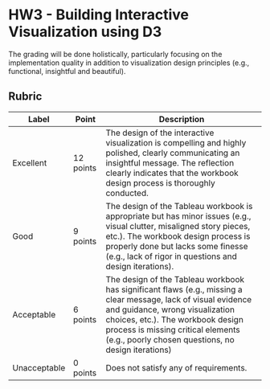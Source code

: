 
# HW3 - Building Interactive Visualization using D3

The grading will be done holistically, particularly focusing on the implementation quality in addition to visualization design principles (e.g., functional, insightful and beautiful).

## Rubric

| Label  | Point | Description |
| --- | --- | --- |
| Excellent  | 12 points  | The design of the interactive visualization is compelling and highly polished, clearly communicating an insightful message. The reflection clearly indicates that the workbook design process is thoroughly conducted.|
| Good  | 9 points  | The design of the Tableau workbook is appropriate but has minor issues (e.g., visual clutter, misaligned story pieces, etc.). The workbook design process is properly done but lacks some finesse (e.g., lack of rigor in questions and design iterations). |
| Acceptable  | 6 points  | The design of the Tableau workbook has significant flaws (e.g., missing a clear message, lack of visual evidence and guidance, wrong visualization choices, etc.). The workbook design process is missing critical elements (e.g., poorly chosen questions, no design iterations) |
| Unacceptable  | 0 points  | Does not satisfy any of requirements. |
